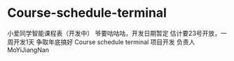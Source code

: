 # Course-schedule-terminal
小爱同学智能课程表（开发中）
  爷要咕咕咕，开发日期暂定
  估计要23号开放，一周开发1天
  争取年底搞好
  Course schedule terminal 项目开发
  负责人 MoYiJiangNan
